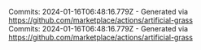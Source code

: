 Commits: 2024-01-16T06:48:16.779Z - Generated via https://github.com/marketplace/actions/artificial-grass
<br>
Commits: 2024-01-16T06:48:16.779Z - Generated via https://github.com/marketplace/actions/artificial-grass
<br>

